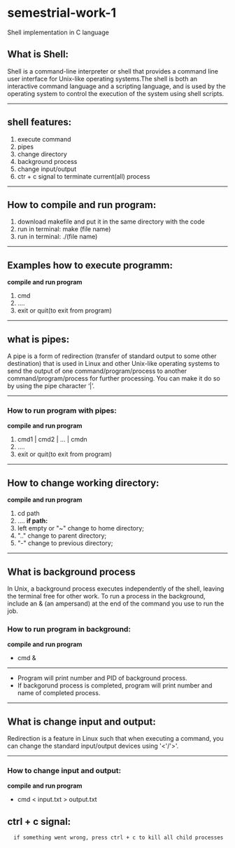 # semestrial-work-1
Shell implementation in C language
  
##  What is Shell:
Shell is a command-line interpreter or shell that provides a command line user interface for Unix-like operating systems.The shell is both an interactive command language and a scripting language, and is used by the operating system to control the execution of the system using shell scripts.

---

## shell features:
1) execute command
2) pipes 
3) change directory 
4) background process 
5) change input/output
6) ctr + c signal to terminate current(all) process

---

## How to compile and run program:
1) download makefile and put it in the same directory with the code
2) run in terminal: make (file name)
3) run in terminal: ./(file name)

---

## Examples how to execute programm:
**compile and run program**
1) cmd
2) ....
3) exit or quit(to exit from program)
  
---
  
## what is pipes:
A pipe is a form of redirection (transfer of standard output to some other destination) that is used in Linux and other 
Unix-like operating systems to send the output of one command/program/process to another command/program/process for 
further processing. You can make it do so by using the pipe character ‘|’. 

---

### How to run program with pipes:
**compile and run program**
1) cmd1 | cmd2 | ... | cmdn 
2) ....
3) exit or quit(to exit from program)
     
---
     
## How to change working directory:
**compile and run program**
1)  cd path
2)  ....
**if path:**
  1) left empty or "~" change to home directory; 
  2) ".." change to parent directory; 
  3) "-" change to previous directory;
  
---
  
## What is background process
In Unix, a background process executes independently of the shell, leaving the terminal free for other work. To run a process in the background, include an & (an ampersand) at the end of the command you use to run the job. 

### How to run program in background:
**compile and run program**
* cmd &
------
* Program will print number and PID of background process.
* If backgorund process is completed, program will print number and name of completed process.
  
---  
  
## What is change input and output:
Redirection is a feature in Linux such that when executing a command, you can change the standard input/output devices using '<'/'>'.

---

### How to change input and output:
**compile and run program**
* cmd < input.txt > output.txt
        
## ctrl + c signal:
      if something went wrong, press ctrl + c to kill all child processes
